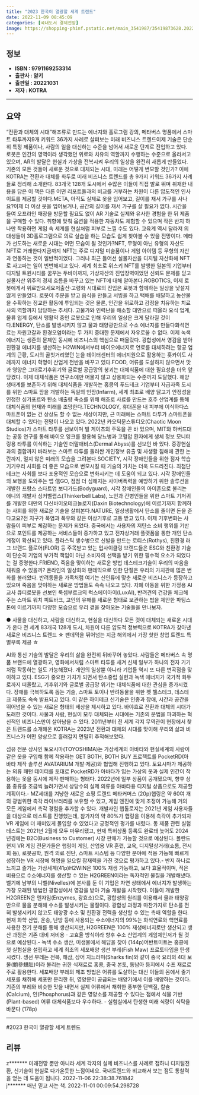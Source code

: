 ```yaml
---
title: "2023 한국이 열광할 세계 트렌드"
date: 2022-11-09 08:45:09
categories: [국내도서 경제전망]
image: https://shopping-phinf.pstatic.net/main_3541987/35419873628.20221027194813.jpg
---
```


## **정보**

- **ISBN : 9791169253314**
- **출판사 : 알키**
- **출판일 : 20221031**
- **저자 : KOTRA**

------



## **요약**

“전환과 대체의 시대”해조류로 만드는 에너지와 홀로그램 강의, 메타버스 명품에서 스마트 타투까지9개 키워드 36가지 사례로 살펴보는 미래 비즈니스 트렌드이제 기술은 단순히 특정 제품이나, 사람의 일을 대신하는 수준을 넘어서 새로운 단계로 진입하고 있다. 로봇은 인간의 영역이라 생각했던 위로와 치유의 역할까지 수행하는 수준으로 올라서고 있으며, AR의 발달은 현실과 가상을 전복시켜 우리의 일상을 완전히 새롭게 만들었다. 기존의 모든 것들이 새로운 것으로 대체되는 시대, 미래는 어떻게 변모할 것인가? 이에 KOTRA는 전환과 대체를 화두로 미래 비즈니스 트렌드를 총 9가지 키워드 36가지 사례들로 정리해 소개한다. 83개국 128개 도시에서 수많은 이들이 직접 발로 뛰며 취재한 내용을 담은 이 책은 다른 어떤 리포트들과의 비교를 거부하는 차원이 다른 압도적인 인사이트를 제공할 것이다.META, 아직도 실제로 옷을 입어보고, 길이를 재서 가구를 사나요?이제 더 이상 옷을 입어보거나, 공간의 길이를 재서 가구를 살 필요가 없다. 시간을 들여 오프라인 매장을 방문할 필요도 없이 AR 기술로 실제와 유사한 경험을 한 뒤 제품을 구매할 수 있다. 취향에 맞춰 옵션을 적용한 자동차도 체험할 수 있으며 작은 반지 하나만 착용하면 게임 속 세계를 현실처럼 피부로 느낄 수도 있다. 교육계 역시 달라져 의대생들이 3D홀로그램으로 의료 실습을 하는 모습도 쉽게 찾아볼 수 있을 전망이다. 메타가 선도하는 새로운 시대는 어떤 모습이 될 것인가?NFT, 무형이 아닌 유형의 자산도 NFT로 거래한다지금까지 NFT는 주로 디지털 미술품이나 게임 아이템 등 무형의 자산과 연동하는 것이 일반적이었다. 그러나 최근 들어선 실물자산을 디지털 자산화해 NFT로 사고파는 일이 빈번해지고 있다. 세계 최초로 위스키 NFT를 발행한 일본의 기업부터 디지털 트윈시티를 꿈꾸는 두바이까지, 가상자산의 진입장벽이었던 신뢰도 문제를 딛고 실물자산 위주의 경제 흐름을 바꾸고 있는 NFT에 대해 알아본다.ROBOTICS, 이제 로봇에게서 위로받으세요저출산·고령화 시대로의 진입은 로봇과 함께하는 일상을 낯설지 않게 만들었다. 로봇이 주문을 받고 음식을 만들고 서빙을 하고 택배를 배달하고 농산물을 수확하는 정교한 활동에 투입되는 것은 물론, 인간을 위로하고 감정을 치유하는 치료사의 역할까지 담당하는 추세다. 고물가와 인력난을 해소할 대안으로 떠올라 요식 업계, 물류 업계 등에서 맹활약 중인 로봇으로 인해 우리의 일상은 크게 달라질 것이다.ENERGY, 탄소를 발생시키지 않고 물과 태양광만으로 수소 에너지를 만들다화석연료는 자원고갈과 환경오염이라는 두 가지 중대한 문제에서 자유로울 수 없다. 이제 녹색 에너지는 생존의 문제인 동시에 비즈니스의 핵심으로 떠올랐다. 광합성에서 영감을 받아 친환경 에너지를 생산하는 H2WIN에서부터 바이오에너지로 연료를 대체하려는 항공 업계의 근황, 도시의 골칫거리였던 눈을 데이터센터의 에너지원으로 활용하는 홋카이도 사례까지 에너지 혁명이 산업계 전반을 바꾸고 있다.FOOD, 어류를 도살하지 않으면서 맛과 영양은 그대로기후위기와 글로벌 공급망의 붕괴는 대체식품에 대한 필요성을 더욱 앞당겼다. 이제 대체식품은 연구소에만 머물지 않고 상용화되는 수준까지 도달했다. 해양 생태계를 보존하기 위해 대체식품을 개발하는 홍콩의 푸드테크 기업부터 자급자족 도시를 위한 스마트 팜을 개발하는 독일의 인팜(Infarm), 세계 최초로 배양 닭고기 안정성을 인정한 싱가포르와 탄소 배출량 축소를 위해 해초로 사료를 만드는 호주 산업계를 통해 대체식품의 현재와 미래를 조망한다.TECHNOLOGY, 휴대폰을 내 피부에 이식하다스마트폰이 없는 건 상상도 할 수 없는 세상이지만, 근 미래에는 스마트 타투가 스마트폰을 대체할 수 있다는 전망이 나오고 있다. 2022년 카오틱문스튜디오(Chaotic Moon Studios)가 스마트 타투를 선보이며 빌 게이츠의 주목을 끈 바 있으며, MIT와 하버드대는 공동 연구를 통해 바이오 잉크를 활용해 당뇨병과 고혈압 환자에게 생체 정보 모니터링용 타투를 이식하는 기술인 더말애비스(Dermal Abyss)를 선보인 바 있다. 증강현실과의 결합까지 바라보는 스마트 타투를 둘러싼 개인정보 유출 및 사생활 침해에 관한 논란까지, 멀지 않은 미래의 모습을 그려본다.SOCIETY, 시각 장애인들을 위한 점자 학습 기기우리 사회를 더 좋은 모습으로 변모시킬 때 기술의 가치는 더욱 도드라진다. 최첨단 테크는 사회를 보다 포용적인 모습으로 변화시키는 데 도움이 되고 있다. 시각 장애인들의 보행을 도와주는 앱 信GO, 점점 더 심해지는 사이버폭력을 예방하기 위한 솔루션을 개발한 프랑스 스타트업 보디가드(Bodyguard), 시각 장애인들의 아이폰으로 불리는 애니의 개발사 싱커벨랩스(Thinkerbell Labs), 노인과 간병인들을 위한 스마트 기저귀를 개발한 대만의 다신바이오테크놀로지(Daxin Biotechnology)에 이르기까지 함께하는 사회를 위한 새로운 기술을 살펴본다.NATURE, 일상생활에서 탄소를 줄이면 돈을 준다고요?전 지구가 폭염과 폭우와 같은 이상기후로 고통 받고 있다. 이제 기후변화는 사람들이 피부로 체감하는 문제가 되었다. 중국에서는 사용자의 저탄소 소비 행위를 기반으로 포인트를 제공하는 서비스들이 증가하고 있고 전자상거래 플랫폼을 통한 개인 탄소계정이 확산되고 있다. 플라스틱 생수병으로 신발을 만드는 로티스(Rothys), 친환경 러그 브랜드 플로어(FLOR) 등 주목받고 있는 업사이클링 브랜드들은 ESG와 친환경 기술이 단순히 기업의 부가적 책임이 아닌 소비자의 선택을 받기 위한 필수적 요소가 되었다는 걸 증명한다.FRIEND, 죽음을 맞이하는 새로운 방법 데스테크기술이 우리의 마음을 채워줄 수 있을까? 온라인의 일상화와 팬데믹으로 인한 단절은 우리의 가치관에 많은 변화를 불러왔다. 반려동물을 가족처럼 여기는 신인류에 맞춘 새로운 비즈니스가 등장하고 있으며 죽음을 맞이하는 새로운 방법들도 속속 나오고 있다. 자폐 아동을 위한 가정용 AI 교사 큐티로봇을 선보인 룩셈부르크의 럭스에이아이(LuxAI), 반려견의 건강을 체크해주는 스마트 워치 피트바크, 고인의 유해를 새로운 형태로 보관하는 법을 제안한 파팅스톤에 이르기까지 다양한 모습으로 우리 곁을 찾아오는 기술들을 만나보자.

● 사물을 대신하고, 사람을 대신하고, 현실을 대신하다
모든 것이 대체되는 새로운 시대가 온다
전 세계 83개국 128개 도시, 차원이 다른 압도적 정보력으로
KOTRA가 찾아낸 새로운 비즈니스 트렌드
☆ 팬데믹을 뛰어넘는 지금 해외에서 가장 핫한 창업 트렌드 특별부록 제공 ☆

AI와 통신 기술의 발달은 우리의 삶을 완전히 뒤바꾸어 놓았다. 사람들은 메타버스 속 명품 브랜드에 열광하고, 영화에서처럼 스마트 타투를 새겨 신체 일부가 하나의 전자 기기처럼 작동하는 일도 가능해졌다. 개인의 일상뿐 아니라 기업들 역시 또 다른 변곡점을 맞이하고 있다. ESG가 중요한 가치가 되면서 탄소중립 실현과 녹색 에너지가 국가적 화두로까지 떠올랐고, 기후위기와 글로벌 공급망 위기는 대체식품에 대한 관심을 증가시켰다. 장애를 극복하도록 돕는 기술, 스마트 토이나 반려동물을 위한 펫 헬스테크, 데스테크 제품도 속속 발표되고 있다. 이 같은 하이테크 신기술은 인종과 장애, 시간과 공간을 뛰어넘을 수 있는 새로운 형태의 세상을 제시하고 있다.
바야흐로 전환과 대체의 시대가 도래한 것이다. 사물과 사람, 현실이 모두 대체되는 시대에는 기존의 문법을 파괴하는 혁신적인 비즈니스만이 살아남을 수 있다. 2011년부터 전 세계 각지 무역관이 현장에서 찾은 트렌드를 소개해온 KOTRA는 2023년 전환과 대체의 시대를 맞이해 우리의 삶과 비즈니스가 어떤 양상으로 흘러갈지 면밀히 추적해보았다.

섬유 전문 상사인 토요시마(TOYOSHIMA)는 가상세계의 아바타와 현실세계의 사람이 같은 옷을 구입해 함께 착용하는 GET BOTH, BOTH BUY 프로젝트를 PocketRD(아바타 제작 솔루션 AVATARIUM 개발·제공)와 협업해 진행하고 있다. 토요시마가 제공하는 의류 패턴 데이터를 토대로 PocketRD가 아바타가 입는 가상의 옷과 실제 인간이 착용하는 옷을 동시에 제작·판매하는 형태다. 2022년에 일부 상품이 공개됐으며, 향후 상품 종류를 조금씩 늘려가면서 상당수의 실제 의류를 아바타용 디지털 상품으로도 제공할 계획이다.- MZ세대를 겨냥한 새로운 쇼핑 트렌드 메타커머스 (20p)햅링은 약 60여 개의 광범위한 촉각 라이브러리를 보유할 수 있고, 게임 엔진에 맞게 조정이 가능해 거의 모든 게임에서 촉각 경험을 추가할 수 있다. 개발사인 햅톨로지는 2021년 게임 사용자들을 대상으로 테스트를 진행했는데, 참가자의 약 80%가 햅링을 이용해 촉각이 추가되자 VR 게임에 더 재미있게 몰입할 수 있었다고 긍정적인 평가를 내렸다. 동 제품 관련 실험 테스트는 2021년 2월에 모두 마무리됐고, 현재 특허상품 등록도 완료돼 늦어도 2024년경에는 B2C(Business to Customer) 시장 판매가 가능할 것으로 예상된다. 폴란드 현지 VR 게임 전문가들은 햅링이 게임, 산업용 VR 훈련, 교육, 디지털상거래(쇼룸, 전시회 등), 로봇공학, 원격 의료 진단, 스마트 시스템 등 다양한 분야에 적용 가능해 빠르게 성장하는 VR 시장에 혁명을 일으킬 잠재력을 가진 것으로 평가하고 있다.- 반지 하나로 느끼고 즐기는 가상세계(41p)H2WIN은 100% 재생 가능하고, 보다 효율적이며, 적은 비용으로 수소에너지를 생산할 수 있는 H2GREEN이라는 독자적인 물질을 개발해냈다. 벨기에 남부의 니벨(Nivelles)에 본사를 둔 이 기업은 자연 상태에서 에너지가 발생하는 가장 오래된 방법인 광합성에서 영감을 받아 기술 개발을 시작했다. 이들이 개발한 H2GREEN은 엔자임(Enzymes, 광효소)으로, 광합성의 원리를 이용해서 물과 태양광만으로 물을 분해해 수소를 발생시키는 물질이다. 광합성 과정과 마찬가지로 탄소를 전혀 발생시키지 않고도 태양광 수소 및 친환경 전력을 생산할 수 있는 촉매 역할을 한다. 현재 화학 산업, 운송, 난방 등에 사용되는 수소에너지의 99%는 화석연료와 핵연료를 사용한 전기 분해를 통해 생산되지만, H2GREEN은 100% 재생에너지로만 생산되고 생산 과정은 기존 대비 저비용ㆍ고효율 방식이라 향후 수소 산업계의 게임체인저가 될 것으로 예상된다.- 녹색 수소 생산, 미생물에서 해답을 찾아 (144p)어반트미트는 홍콩에 첫 실험실을 설립하고 세계 최초의 세포배양 생선 부레(Fish Maw) 프로토타입을 탄생시켰다. 생선 부레는 전복, 해삼, 상어 지느러미(Sharks fin)와 같이 중국 요리의 4대 보물(鮑參翅肚)이라 불리는 귀한 식재료로 홍콩, 중국 본토, 동남아 등지에서 수프 재료로 주로 활용한다. 세포배양 부레의 제조 방법은 어류를 도살하는 대신 이들의 몸에서 줄기세포를 채취해 세포만 분리한 뒤, 영양분이 공급되는 배양기에서 이를 배양하는 것이다. 기존의 부레와 비슷한 맛을 내면서 실제 어류에서 채취한 풍부한 단백질, 칼슘(Calcium), 인(Phosphorus)과 같은 영양소를 제공할 수 있다는 점에서 식물 기반(Plant-based) 어류 대체식품보다 우수하다. - 실험실에서 탄생한 미래 식량이 식탁을 바꾼다 (178p)

------

#2023 한국이 열광할 세계 트렌드


## **리뷰** 

  z******* 미래전망 뿐만 아니라 세계 각지의 실제 비즈니스를 사례로 접하니 디지털전환, 신기술이 현실로 다가온듯한 느낌이네요. 국내트렌드와 비교해서 보는 점도 통찰력을 얻는 데 도움이 됩니다. 2022-11-06 22:38:38.761842 <br/>  j******* 매년 믿고 사는 책.  2022-11-01 00:09:54.298728 <br/>